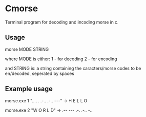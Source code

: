 # Cmorse
Terminal program for decoding and incoding morse in c.

## Usage
morse MODE STRING

where MODE is either:
                      1 - for decoding
                      2 - for encoding

and STRING is:        a string containing the caracters/morse codes to be en/decoded, seperated by spaces

## Example usage

morse.exe 1 ".... . .-.. .-.. ---" 
-> H E L L O

morse.exe 2 "W O R L D"
-> .-- --- .-. .-.. -..
